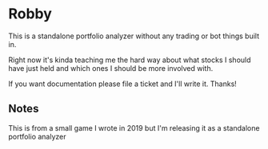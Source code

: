 # Robby

This is a standalone portfolio analyzer without any trading or bot things built in.

Right now it's kinda teaching me the hard way about what stocks I should have just held and which ones I should be more involved with.

If you want documentation please file a ticket and I'll write it. Thanks!

## Notes 

This is from a small game I wrote in 2019 but I'm releasing it as a standalone portfolio analyzer
